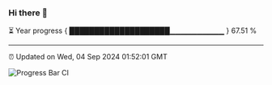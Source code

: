 ### Hi there 👋

⏳ Year progress { ████████████████████▁▁▁▁▁▁▁▁▁▁ } 67.51 %

---

⏰ Updated on Wed, 04 Sep 2024 01:52:01 GMT

![Progress Bar CI](https://github.com/IshwaranRudhara/GIT-ACTION/workflows/Progress%20Bar%20CI/badge.svg)
